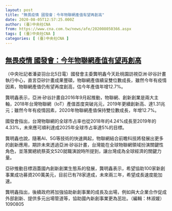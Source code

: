```yaml
---
layout: post
title: "無畏疫情 國發會：今年物聯網產值有望再創高"
date: 2020-08-05T12:57:25.000Z
author: (臺)中央社CNA
from: https://www.cna.com.tw/news/afe/202008050366.aspx
tags: [ (臺)中央社CNA ]
categories: [ (臺)中央社CNA ]
---
```

<!--1596632245000-->
[無畏疫情 國發會：今年物聯網產值有望再創高](https://www.cna.com.tw/news/afe/202008050366.aspx)
------

<div>
<div></div><div class="paragraph"><p>（中央社記者潘姿羽台北5日電）國發會主委龔明鑫今天赴桃園訪視亞洲‧矽谷計畫執行中心，直言亞矽計畫成果豐碩，物聯網產值續呈雙位數成長，雖然今年有疫情因素，物聯網產值仍有望再度創高，估今年產值年增12.7%。</p><p>龔明鑫表示，亞洲‧矽谷計畫自2016年9月起推動，物聯網、創新創業是兩大主軸，2018年台灣物聯網（IoT）產值首度突破兆元，2019年更續創新高、達1.31兆元；雖然今年有疫情因素，2020年物聯網產值保持雙位數成長，年增12.7%。</p><p>國發會指出，台灣物聯網的全球市占率也從2018年的4.24%成長至2019年的4.33%，未來應可順利達成2025年全球市占率達5%的目標。</p><p>龔明鑫也說，隨著AI、5G等技術的快速興起，物聯網結合前瞻科技將發展出更多的創新應用，期許未來透過亞洲‧矽谷計畫，台灣能在全球物聯網領域扮演關鍵性角色，並落實總統蔡英文520就職演說時所提到，讓台灣成為全球經濟的關鍵力量。</p><p>亞矽推動目標涵蓋國內創新創業生態系的發展，龔明鑫表示，希望協助100家新創事業成功募資200萬美元，目前已有78家達成，未來兩三年，希望成長速度能加速。</p><p>龔明鑫指出，後續政府將加強協助新創事業的成長及出場，例如與大企業合作促成外部創新、提供多元出場管道等，協助國內新創事業更為茁壯。（編輯：林淑媛）1090805</p></div>
</div>
